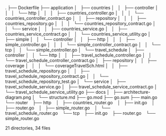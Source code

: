 .
├── Dockerfile
├── application
│   ├── countries
│   │   ├── controller
│   │   │   └── http
│   │   │       ├── countries_controller.go
│   │   │       └── countries_controller_contract.go
│   │   ├── repository
│   │   │   ├── countries_repository.go
│   │   │   └── countries_repository_contract.go
│   │   └── service
│   │       ├── countries_service.go
│   │       ├── countries_service_contract.go
│   │       └── countries_service_utility.go
│   ├── simple
│   │   └── controller
│   │       ├── http
│   │       │   ├── simple_controller.go
│   │       │   └── simple_controller_contract.go
│   │       └── tcp
│   │           └── simple_controller.go
│   └── travel_schedule
│       ├── controller
│       │   └── http
│       │       ├── travel_schedule_controller.go
│       │       └── travel_schedule_controller_contract.go
│       ├── repository
│       │   ├── coverage
│       │   │   └── coverageTravelSch.html
│       │   ├── travel_schedule_repository.go
│       │   ├── travel_schedule_repository_contract.go
│       │   └── travel_schedule_repository_test.go
│       └── service
│           ├── travel_schedule_service.go
│           ├── travel_schedule_service_contract.go
│           └── travel_schedule_service_utility.go
├── docs
│   ├── architecture-diagram.png
│   └── structure.md
├── go.mod
├── go.sum
├── main.go
└── router
    ├── http
    │   ├── countries_router.go
    │   ├── init.go
    │   ├── router.go
    │   ├── simple_router.go
    │   └── travel_schedule_router.go
    └── tcp
        ├── init.go
        ├── router.go
        └── simple_router.go

21 directories, 34 files
